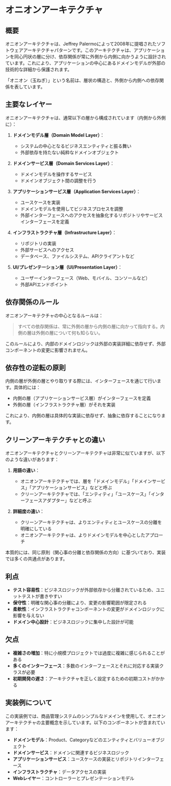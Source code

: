 # オニオンアーキテクチャ

## 概要

オニオンアーキテクチャは、Jeffrey Palermoによって2008年に提唱されたソフトウェアアーキテクチャパターンです。このアーキテクチャは、アプリケーションを同心円状の層に分け、依存関係が常に外側から内側に向かうように設計されています。これにより、アプリケーションの中心にあるドメインモデルが外部の技術的な詳細から保護されます。

「オニオン（玉ねぎ）」という名前は、層状の構造と、外側から内側への依存関係を表しています。

## 主要なレイヤー

オニオンアーキテクチャは、通常以下の層から構成されています（内側から外側に）：

1. **ドメインモデル層（Domain Model Layer）**：
   - システムの中心となるビジネスエンティティと振る舞い
   - 外部依存を持たない純粋なドメインオブジェクト

2. **ドメインサービス層（Domain Services Layer）**：
   - ドメインモデルを操作するサービス
   - ドメインオブジェクト間の調整を行う

3. **アプリケーションサービス層（Application Services Layer）**：
   - ユースケースを実装
   - ドメインモデルを使用してビジネスプロセスを調整
   - 外部インターフェースへのアクセスを抽象化するリポジトリやサービスインターフェースを定義

4. **インフラストラクチャ層（Infrastructure Layer）**：
   - リポジトリの実装
   - 外部サービスへのアクセス
   - データベース、ファイルシステム、APIクライアントなど

5. **UI/プレゼンテーション層（UI/Presentation Layer）**：
   - ユーザーインターフェース（Web、モバイル、コンソールなど）
   - 外部APIエンドポイント

## 依存関係のルール

オニオンアーキテクチャの中心となるルールは：

> すべての依存関係は、常に外側の層から内側の層に向かって指向する。内側の層は外側の層について何も知らない。

このルールにより、内部のドメインロジックは外部の実装詳細に依存せず、外部コンポーネントの変更に影響されません。

## 依存性の逆転の原則

内側の層が外側の層とやり取りする際には、インターフェースを通じて行います。具体的には：

- 内側の層（アプリケーションサービス層）がインターフェースを定義
- 外側の層（インフラストラクチャ層）がそれを実装

これにより、内側の層は具体的な実装に依存せず、抽象に依存することになります。

## クリーンアーキテクチャとの違い

オニオンアーキテクチャとクリーンアーキテクチャは非常に似ていますが、以下のような違いがあります：

1. **用語の違い**：
   - オニオンアーキテクチャでは、層を「ドメインモデル」「ドメインサービス」「アプリケーションサービス」などと呼ぶ
   - クリーンアーキテクチャでは、「エンティティ」「ユースケース」「インターフェースアダプター」などと呼ぶ

2. **詳細度の違い**：
   - クリーンアーキテクチャは、よりエンティティとユースケースの分離を明確にしている
   - オニオンアーキテクチャは、よりドメインモデルを中心としたアプローチ

本質的には、同じ原則（関心事の分離と依存関係の方向）に基づいており、実装では多くの共通点があります。

## 利点

- **テスト容易性**：ビジネスロジックが外部依存から分離されているため、ユニットテストが書きやすい
- **保守性**：明確な関心事の分離により、変更の影響範囲が限定される
- **柔軟性**：インフラストラクチャコンポーネントの変更がドメインロジックに影響を与えない
- **ドメイン中心設計**：ビジネスロジックに集中した設計が可能

## 欠点

- **複雑さの増加**：特に小規模プロジェクトでは過度に複雑に感じられることがある
- **多くのインターフェース**：多数のインターフェースとそれに対応する実装クラスが必要
- **初期開発の遅さ**：アーキテクチャを正しく設定するための初期コストがかかる

## 実装例について

この実装例では、商品管理システムのシンプルなドメインを使用して、オニオンアーキテクチャの主要概念を示しています。以下のコンポーネントが含まれています：

- **ドメインモデル**：Product、Categoryなどのエンティティとバリューオブジェクト
- **ドメインサービス**：ドメインに関連するビジネスロジック
- **アプリケーションサービス**：ユースケースの実装とリポジトリインターフェース
- **インフラストラクチャ**：データアクセスの実装
- **Webレイヤー**：コントローラーとプレゼンテーションモデル
